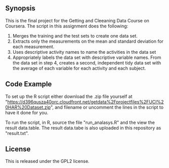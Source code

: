 ## Synopsis

This is the final project for the Getting and Cleeaning Data Course on Coursera. The script in this assignment does the following:

1. Merges the training and the test sets to create one data set.
2. Extracts only the measurements on the mean and standard deviation for each measurement.
3. Uses descriptive activity names to name the activities in the data set
4. Appropriately labels the data set with descriptive variable names.
From the data set in step 4, creates a second, independent tidy data set with the average of each variable for each activity and each subject.

## Code Example

To set up the R script either download the .zip file yourself at "https://d396qusza40orc.cloudfront.net/getdata%2Fprojectfiles%2FUCI%20HAR%20Dataset.zip", and filename
or uncomment the lines in the script to have it done for you.

To run the script, in R, source the file "run_analasys.R" and the view the result data.table. The result data.tabe is also uploaded in this repository as "result.txt".

## License

This is released under the GPL2 license.
